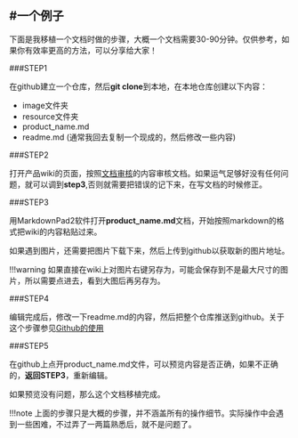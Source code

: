 #一个例子
-------
下面是我移植一个文档时做的步骤，大概一个文档需要30-90分钟。仅供参考，如果你有效率更高的方法，可以分享给大家！


###STEP1

在github建立一个仓库，然后**git clone**到本地，在本地仓库创建以下内容：

* image文件夹
* resource文件夹
* product_name.md
* readme.md (通常我回去复制一个现成的，然后修改一些内容)

###STEP2

打开产品wiki的页面，按照[文档审核](http://wiki.seeed.cc/Port/Port_review/)的内容审核文档。如果运气足够好没有任何问题，就可以调到**step3**,否则就需要把错误的记下来，在写文档的时候修正。

###STEP3

用MarkdownPad2软件打开**product_name.md**文档，开始按照markdown的格式把wiki的内容粘贴过来。

如果遇到图片，还需要把图片下载下来，然后上传到github以获取新的图片地址。

!!!warning
    如果直接在wiki上对图片右键另存为，可能会保存到不是最大尺寸的图片，所以需要点进去，看到大图后再另存为。

###STEP4

编辑完成后，修改一下readme.md的内容，然后把整个仓库推送到github。关于这个步骤参见[Github的使用](http://wiki.seeed.cc/Port/port_github/)


###STEP5

在github上点开product_name.md文件，可以预览内容是否正确，如果不正确的，**返回STEP3**，重新编辑。

如果预览没有问题，那么这个文档移植完成。


!!!note
    上面的步骤只是大概的步骤，并不涵盖所有的操作细节。实际操作中会遇到一些困难，不过弄了一两篇熟悉后，就不是问题了。